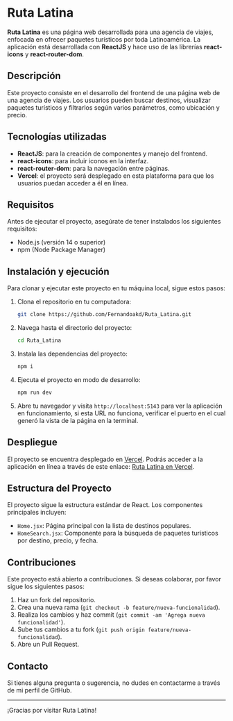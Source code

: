 # Ruta Latina

**Ruta Latina** es una página web desarrollada para una agencia de viajes, enfocada en ofrecer paquetes turísticos por toda Latinoamérica. La aplicación está desarrollada con **ReactJS** y hace uso de las librerías **react-icons** y **react-router-dom**.

## Descripción

Este proyecto consiste en el desarrollo del frontend de una página web de una agencia de viajes. Los usuarios pueden buscar destinos, visualizar paquetes turísticos y filtrarlos según varios parámetros, como ubicación y precio.

## Tecnologías utilizadas

- **ReactJS**: para la creación de componentes y manejo del frontend.
- **react-icons**: para incluir iconos en la interfaz.
- **react-router-dom**: para la navegación entre páginas.
- **Vercel**: el proyecto será desplegado en esta plataforma para que los usuarios puedan acceder a él en línea.

## Requisitos

Antes de ejecutar el proyecto, asegúrate de tener instalados los siguientes requisitos:

- Node.js (versión 14 o superior)
- npm (Node Package Manager)

## Instalación y ejecución

Para clonar y ejecutar este proyecto en tu máquina local, sigue estos pasos:

1. Clona el repositorio en tu computadora:
    ```bash
    git clone https://github.com/Fernandoakd/Ruta_Latina.git
    ```

2. Navega hasta el directorio del proyecto:
    ```bash
    cd Ruta_Latina
    ```

3. Instala las dependencias del proyecto:
    ```bash
    npm i
    ```

4. Ejecuta el proyecto en modo de desarrollo:
    ```bash
    npm run dev
    ```

5. Abre tu navegador y visita `http://localhost:5143` para ver la aplicación en funcionamiento, si esta URL no funciona, verificar el puerto en el cual generó la vista de la página en la terminal.

## Despliegue

El proyecto se encuentra desplegado en [Vercel](https://vercel.com/). Podrás acceder a la aplicación en línea a través de este enlace: [Ruta Latina en Vercel](https://ruta-latina.vercel.app).

## Estructura del Proyecto

El proyecto sigue la estructura estándar de React. Los componentes principales incluyen:

- `Home.jsx`: Página principal con la lista de destinos populares.
- `HomeSearch.jsx`: Componente para la búsqueda de paquetes turísticos por destino, precio, y fecha.

## Contribuciones

Este proyecto está abierto a contribuciones. Si deseas colaborar, por favor sigue los siguientes pasos:

1. Haz un fork del repositorio.
2. Crea una nueva rama (`git checkout -b feature/nueva-funcionalidad`).
3. Realiza los cambios y haz commit (`git commit -am 'Agrega nueva funcionalidad'`).
4. Sube tus cambios a tu fork (`git push origin feature/nueva-funcionalidad`).
5. Abre un Pull Request.

## Contacto

Si tienes alguna pregunta o sugerencia, no dudes en contactarme a través de mi perfil de GitHub.

---

¡Gracias por visitar Ruta Latina!
